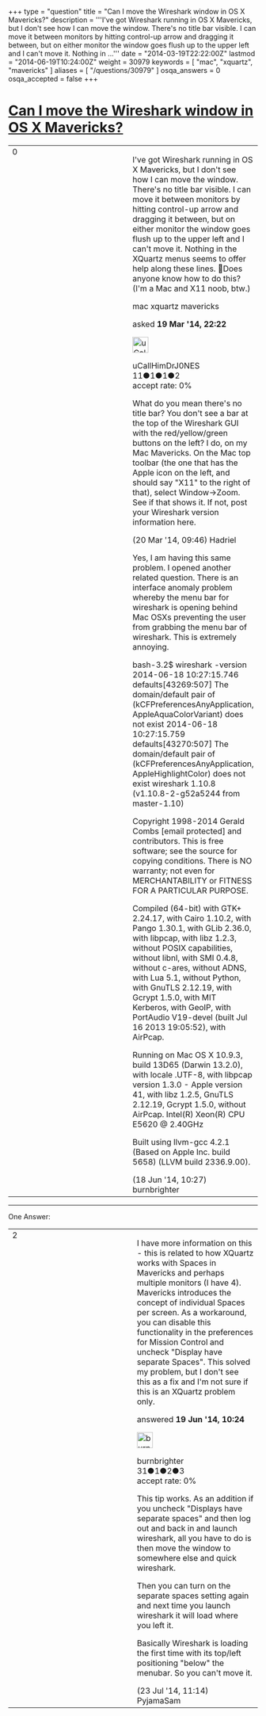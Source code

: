 +++
type = "question"
title = "Can I move the Wireshark window in OS X Mavericks?"
description = '''I&#x27;ve got Wireshark running in OS X Mavericks, but I don&#x27;t see how I can move the window. There&#x27;s no title bar visible. I can move it between monitors by hitting control-up arrow and dragging it between, but on either monitor the window goes flush up to the upper left and I can&#x27;t move it. Nothing in ...'''
date = "2014-03-19T22:22:00Z"
lastmod = "2014-06-19T10:24:00Z"
weight = 30979
keywords = [ "mac", "xquartz", "mavericks" ]
aliases = [ "/questions/30979" ]
osqa_answers = 0
osqa_accepted = false
+++

<div class="headNormal">

# [Can I move the Wireshark window in OS X Mavericks?](/questions/30979/can-i-move-the-wireshark-window-in-os-x-mavericks)

</div>

<div id="main-body">

<div id="askform">

<table id="question-table" style="width:100%;"><colgroup><col style="width: 50%" /><col style="width: 50%" /></colgroup><tbody><tr class="odd"><td style="width: 30px; vertical-align: top"><div class="vote-buttons"><div id="post-30979-score" class="post-score" title="current number of votes">0</div><div id="favorite-count" class="favorite-count"></div></div></td><td><div id="item-right"><div class="question-body"><p>I've got Wireshark running in OS X Mavericks, but I don't see how I can move the window. There's no title bar visible. I can move it between monitors by hitting control-up arrow and dragging it between, but on either monitor the window goes flush up to the upper left and I can't move it. Nothing in the XQuartz menus seems to offer help along these lines. Does anyone know how to do this? (I'm a Mac and X11 noob, btw.)</p></div><div id="question-tags" class="tags-container tags">mac xquartz mavericks</div><div id="question-controls" class="post-controls"></div><div class="post-update-info-container"><div class="post-update-info post-update-info-user"><p>asked <strong>19 Mar '14, 22:22</strong></p><img src="https://secure.gravatar.com/avatar/f96cc6d382fe4def22ca2a5deafec56f?s=32&amp;d=identicon&amp;r=g" class="gravatar" width="32" height="32" alt="uCallHimDrJ0NES&#39;s gravatar image" /><p>uCallHimDrJ0NES<br />
<span class="score" title="11 reputation points">11</span><span title="1 badges"><span class="badge1">●</span><span class="badgecount">1</span></span><span title="1 badges"><span class="silver">●</span><span class="badgecount">1</span></span><span title="2 badges"><span class="bronze">●</span><span class="badgecount">2</span></span><br />
<span class="accept_rate" title="Rate of the user&#39;s accepted answers">accept rate:</span> <span title="uCallHimDrJ0NES has no accepted answers">0%</span></p></div></div><div id="comments-container-30979" class="comments-container"><span id="30999"></span><div id="comment-30999" class="comment"><div id="post-30999-score" class="comment-score"></div><div class="comment-text"><p>What do you mean there's no title bar? You don't see a bar at the top of the Wireshark GUI with the red/yellow/green buttons on the left? I do, on my Mac Mavericks. On the Mac top toolbar (the one that has the Apple icon on the left, and should say "X11" to the right of that), select Window-&gt;Zoom. See if that shows it. If not, post your Wireshark version information here.</p></div><div id="comment-30999-info" class="comment-info"><span class="comment-age">(20 Mar '14, 09:46)</span> Hadriel</div></div><span id="33936"></span><div id="comment-33936" class="comment"><div id="post-33936-score" class="comment-score"></div><div class="comment-text"><p>Yes, I am having this same problem. I opened another related question. There is an interface anomaly problem whereby the menu bar for wireshark is opening behind Mac OSXs preventing the user from grabbing the menu bar of wireshark. This is extremely annoying.</p><p>bash-3.2$ wireshark -version 2014-06-18 10:27:15.746 defaults[43269:507] The domain/default pair of (kCFPreferencesAnyApplication, AppleAquaColorVariant) does not exist 2014-06-18 10:27:15.759 defaults[43270:507] The domain/default pair of (kCFPreferencesAnyApplication, AppleHighlightColor) does not exist wireshark 1.10.8 (v1.10.8-2-g52a5244 from master-1.10)</p><p>Copyright 1998-2014 Gerald Combs [email protected] and contributors. This is free software; see the source for copying conditions. There is NO warranty; not even for MERCHANTABILITY or FITNESS FOR A PARTICULAR PURPOSE.</p><p>Compiled (64-bit) with GTK+ 2.24.17, with Cairo 1.10.2, with Pango 1.30.1, with GLib 2.36.0, with libpcap, with libz 1.2.3, without POSIX capabilities, without libnl, with SMI 0.4.8, without c-ares, without ADNS, with Lua 5.1, without Python, with GnuTLS 2.12.19, with Gcrypt 1.5.0, with MIT Kerberos, with GeoIP, with PortAudio V19-devel (built Jul 16 2013 19:05:52), with AirPcap.</p><p>Running on Mac OS X 10.9.3, build 13D65 (Darwin 13.2.0), with locale .UTF-8, with libpcap version 1.3.0 - Apple version 41, with libz 1.2.5, GnuTLS 2.12.19, Gcrypt 1.5.0, without AirPcap. Intel(R) Xeon(R) CPU E5620 @ 2.40GHz</p><p>Built using llvm-gcc 4.2.1 (Based on Apple Inc. build 5658) (LLVM build 2336.9.00).</p></div><div id="comment-33936-info" class="comment-info"><span class="comment-age">(18 Jun '14, 10:27)</span> burnbrighter</div></div></div><div id="comment-tools-30979" class="comment-tools"></div><div class="clear"></div><div id="comment-30979-form-container" class="comment-form-container"></div><div class="clear"></div></div></td></tr></tbody></table>

------------------------------------------------------------------------

<div class="tabBar">

<span id="sort-top"></span>

<div class="headQuestions">

One Answer:

</div>

</div>

<span id="33960"></span>

<div id="answer-container-33960" class="answer">

<table style="width:100%;"><colgroup><col style="width: 50%" /><col style="width: 50%" /></colgroup><tbody><tr class="odd"><td style="width: 30px; vertical-align: top"><div class="vote-buttons"><div id="post-33960-score" class="post-score" title="current number of votes">2</div></div></td><td><div class="item-right"><div class="answer-body"><p>I have more information on this - this is related to how XQuartz works with Spaces in Mavericks and perhaps multiple monitors (I have 4). Mavericks introduces the concept of individual Spaces per screen. As a workaround, you can disable this functionality in the preferences for Mission Control and uncheck "Display have separate Spaces". This solved my problem, but I don't see this as a fix and I'm not sure if this is an XQuartz problem only.</p></div><div class="answer-controls post-controls"></div><div class="post-update-info-container"><div class="post-update-info post-update-info-user"><p>answered <strong>19 Jun '14, 10:24</strong></p><img src="https://secure.gravatar.com/avatar/2daaed0f953ed850693cdffc5e1866ce?s=32&amp;d=identicon&amp;r=g" class="gravatar" width="32" height="32" alt="burnbrighter&#39;s gravatar image" /><p>burnbrighter<br />
<span class="score" title="31 reputation points">31</span><span title="1 badges"><span class="badge1">●</span><span class="badgecount">1</span></span><span title="2 badges"><span class="silver">●</span><span class="badgecount">2</span></span><span title="3 badges"><span class="bronze">●</span><span class="badgecount">3</span></span><br />
<span class="accept_rate" title="Rate of the user&#39;s accepted answers">accept rate:</span> <span title="burnbrighter has no accepted answers">0%</span></p></div></div><div id="comments-container-33960" class="comments-container"><span id="34854"></span><div id="comment-34854" class="comment"><div id="post-34854-score" class="comment-score"></div><div class="comment-text"><p>This tip works. As an addition if you uncheck "Displays have separate spaces" and then log out and back in and launch wireshark, all you have to do is then move the window to somewhere else and quick wireshark.</p><p>Then you can turn on the separate spaces setting again and next time you launch wireshark it will load where you left it.</p><p>Basically Wireshark is loading the first time with its top/left positioning "below" the menubar. So you can't move it.</p></div><div id="comment-34854-info" class="comment-info"><span class="comment-age">(23 Jul '14, 11:14)</span> PyjamaSam</div></div></div><div id="comment-tools-33960" class="comment-tools"></div><div class="clear"></div><div id="comment-33960-form-container" class="comment-form-container"></div><div class="clear"></div></div></td></tr></tbody></table>

</div>

<div class="paginator-container-left">

</div>

</div>

</div>


